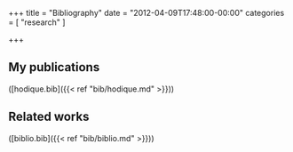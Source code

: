 +++
title = "Bibliography"
date = "2012-04-09T17:48:00-00:00"
categories = [ "research" ]

+++

## My publications

([hodique.bib]({{< ref "bib/hodique.md" >}}))

## Related works

([biblio.bib]({{< ref "bib/biblio.md" >}}))
